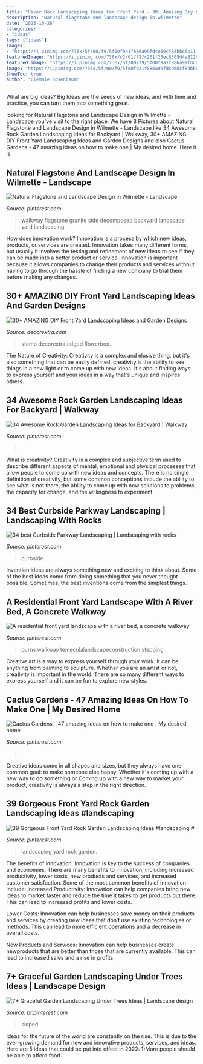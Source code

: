 ```yaml
---
title: "River Rock Landscaping Ideas For Front Yard - 30+ Amazing Diy Front Yard Landscaping Ideas And Garden Designs"
description: "Natural flagstone and landscape design in wilmette"
date: "2023-10-28"
categories:
- "ideas"
tags: ["ideas"]
images:
- "https://i.pinimg.com/736x/5f/00/f9/5f00f9a1f886a99fdce60cf84bbc6b11.jpg"
featuredImage: "https://i.pinimg.com/736x/c2/61/f2/c261f25ec8505d4e812bb08872d8ae0c.jpg"
featured_image: "https://i.pinimg.com/736x/5f/00/f9/5f00f9a1f886a99fdce60cf84bbc6b11.jpg"
image: "https://i.pinimg.com/736x/5f/00/f9/5f00f9a1f886a99fdce60cf84bbc6b11.jpg"
ShowToc: true
author: "Clemmie Rosenbaum"
---
```



What are big ideas?
Big Ideas are the seeds of new ideas, and with time and practice, you can turn them into something great.

	

		
looking for Natural Flagstone and Landscape Design in Wilmette - Landscape you've visit to the right place. We have 8 Pictures about Natural Flagstone and Landscape Design in Wilmette - Landscape like 34 Awesome Rock Garden Landscaping Ideas for Backyard | Walkway, 30+ AMAZING DIY Front Yard Landscaping Ideas and Garden Designs and also Cactus Gardens - 47 amazing ideas on how to make one | My desired home. Here it is:
		
    
## Natural Flagstone And Landscape Design In Wilmette - Landscape

<img loading=lazy src="https://i.pinimg.com/736x/c6/8a/a1/c68aa13c312b5bb02a7fdb59542dde24--decomposed-granite-walkway-flagstone-walkway.jpg" onerror="this.onerror=null;this.src='https://tse3.mm.bing.net/th?id=OIP.6DQQtsUbCYM2nv9y1quM0wHaM0&amp;pid=15.1';" alt="Natural Flagstone and Landscape Design in Wilmette - Landscape">

_Source: pinterest.com_

>walkway flagstone granite side decomposed backyard landscape yard landscaping. 

	

How does innovation work?
Innovation is a process by which new ideas, products, or services are created. Innovation takes many different forms, but usually it involves the testing and refinement of new ideas to see if they can be made into a better product or service. Innovation is important because it allows companies to change their products and services without having to go through the hassle of finding a new company to trial them before making any changes.

    
## 30+ AMAZING DIY Front Yard Landscaping Ideas And Garden Designs

<img loading=lazy src="https://decorextra.com/wp-content/uploads/2017/06/Tree-Stump-Planter-Front-Yard-Landscaping-Ideas-and-projects.jpg" onerror="this.onerror=null;this.src='https://tse4.mm.bing.net/th?id=OIP.imG-Wmpf5AgvYy-HBPyHIAHaLH&amp;pid=15.1';" alt="30+ AMAZING DIY Front Yard Landscaping Ideas and Garden Designs">

_Source: decorextra.com_

>stump decorextra edged flowerbed. 

	

The Nature of Creativity:
Creativity is a complex and elusive thing, but it's also something that can be easily defined. creativity is the ability to see things in a new light or to come up with new ideas. It's about finding ways to express yourself and your ideas in a way that's unique and inspires others.

    
## 34 Awesome Rock Garden Landscaping Ideas For Backyard | Walkway

<img loading=lazy src="https://i.pinimg.com/736x/81/3f/e5/813fe5338cddb72f8919e936b6aec23e.jpg" onerror="this.onerror=null;this.src='https://tse3.mm.bing.net/th?id=OIP.UmSQe1Vcg0DUSLYUPiy4mQHaJ-&amp;pid=15.1';" alt="34 Awesome Rock Garden Landscaping Ideas for Backyard | Walkway">

_Source: pinterest.com_

>. 

	

What is creativity?
Creativity is a complex and subjective term used to describe different aspects of mental, emotional and physical processes that allow people to come up with new ideas and concepts. There is no single definition of creativity, but some common conceptions include the ability to see what is not there, the ability to come up with new solutions to problems, the capacity for change, and the willingness to experiment.

    
## 34 Best Curbside Parkway Landscaping | Landscaping With Rocks

<img loading=lazy src="https://i.pinimg.com/736x/c2/61/f2/c261f25ec8505d4e812bb08872d8ae0c.jpg" onerror="this.onerror=null;this.src='https://tse4.mm.bing.net/th?id=OIP.m-LqwnwCZPCrN2zyKyzlfgHaJ3&amp;pid=15.1';" alt="34 best Curbside Parkway Landscaping | Landscaping with rocks">

_Source: pinterest.com_

>curbside. 

	

Invention ideas are always something new and exciting to think about. Some of the best ideas come from doing something that you never thought possible. Sometimes, the best inventions come from the simplest things.

    
## A Residential Front Yard Landscape With A River Bed, A Concrete Walkway

<img loading=lazy src="https://i.pinimg.com/736x/75/e1/4e/75e14e273f6a14acae50d4ed3eff722c.jpg" onerror="this.onerror=null;this.src='https://tse4.mm.bing.net/th?id=OIP.t0Il6Tib8kW8lIAr4Z863AHaFj&amp;pid=15.1';" alt="A residential front yard landscape with a river bed, a concrete walkway">

_Source: pinterest.com_

>burns walkway temeculalandscapeconstruction stepping. 

	

Creative art is a way to express yourself through your work. It can be anything from painting to sculpture. Whether you are an artist or not, creativity is important in the world. There are so many different ways to express yourself and it can be fun to explore new styles.

    
## Cactus Gardens - 47 Amazing Ideas On How To Make One | My Desired Home

<img loading=lazy src="https://i.pinimg.com/736x/5f/00/f9/5f00f9a1f886a99fdce60cf84bbc6b11.jpg" onerror="this.onerror=null;this.src='https://tse2.mm.bing.net/th?id=OIP.kdlfcflRi58h35NHKM4u-gHaKD&amp;pid=15.1';" alt="Cactus Gardens - 47 amazing ideas on how to make one | My desired home">

_Source: pinterest.com_

>. 

	

Creative ideas come in all shapes and sizes, but they always have one common goal: to make someone else happy. Whether it's coming up with a new way to do something or Coming up with a new way to market your product, creativity is always a step in the right direction.

    
## 39 Gorgeous Front Yard Rock Garden Landscaping Ideas #landscaping #

<img loading=lazy src="https://i.pinimg.com/736x/22/c7/ff/22c7ff594277cdfedee6f9c1f6990e38.jpg" onerror="this.onerror=null;this.src='https://tse1.mm.bing.net/th?id=OIP.tPpYOV6jonQ8ktiTrlrbzQHaJ3&amp;pid=15.1';" alt="39 Gorgeous Front Yard Rock Garden Landscaping Ideas #landscaping #">

_Source: pinterest.com_

>landscaping yard rock garden. 

	

The benefits of innovation:
Innovation is key to the success of companies and economies. There are many benefits to innovation, including increased productivity, lower costs, new products and services, and increased customer satisfaction. Some of the most common benefits of innovation include: 
Increased Productivity: Innovation can help companies bring new ideas to market faster and reduce the time it takes to get products out there. This can lead to increased profits and lower costs. 

Lower Costs: Innovation can help businesses save money on their products and services by creating new ideas that don’t use existing technologies or methods. This can lead to more efficient operations and a decrease in overall costs. 

New Products and Services: Innovation can help businesses create newproducts that are better than those that are currently available. This can lead to increased sales and a rise in profits.

    
## 7+ Graceful Garden Landscaping Under Trees Ideas | Landscape Design

<img loading=lazy src="https://i.pinimg.com/736x/3c/8f/79/3c8f79c12ffb90ace52ea2f5e34fd4d5.jpg" onerror="this.onerror=null;this.src='https://tse1.mm.bing.net/th?id=OIP.W4Mv0BOB9dVieAYZ9zFqrAHaK8&amp;pid=15.1';" alt="7+ Graceful Garden Landscaping Under Trees Ideas | Landscape design">

_Source: br.pinterest.com_

>sloped. 

	

Ideas for the future of the world are constantly on the rise. This is due to the ever-growing demand for new and innovative products, services, and ideas. Here are 5 ideas that could be put into effect in 2022: 1)More people should be able to afford food. 

